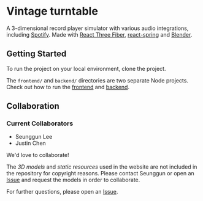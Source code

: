 # Vintage turntable

A 3-dimensional record player simulator with various audio integrations, including [Spotify](https://open.spotify.com/). Made with [React Three Fiber](https://github.com/pmndrs/react-three-fiber), [react-spring](https://react-spring.dev/) and [Blender](https://www.blender.org/).

## Getting Started

To run the project on your local environment, clone the project.

The `frontend/` and `backend/` directories are two separate Node projects. Check out how to run the [frontend](https://github.com/seungguini/vintage_turntable/tree/master/frontend#readme) and [backend](https://github.com/seungguini/vintage_turntable/tree/master/backend#readme).

## Collaboration

### Current Collaborators

- Seunggun Lee
- Justin Chen

We'd love to collaborate!

The _3D models_ and _static resources_ used in the website are not included in the repository for copyright reasons. Please contact Seunggun or open an [Issue](https://github.com/seungguini/vintage_turntable/issues) and request the models in order to collaborate.

For further questions, please open an [Issue](https://github.com/seungguini/vintage_turntable/issues).

